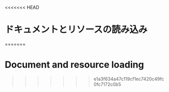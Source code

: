 
<<<<<<< HEAD
# ドキュメントとリソースの読み込み
=======
# Document and resource loading
>>>>>>> e1a3f634a47c119cf1ec7420c49fc0fc7172c0b5
